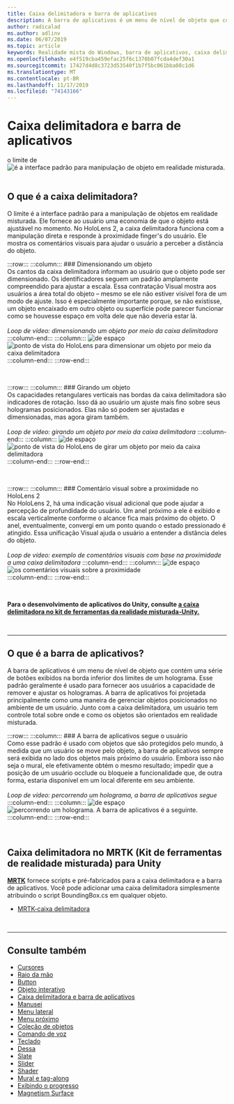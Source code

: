 ```yaml
---
title: Caixa delimitadora e barra de aplicativos
description: A barra de aplicativos é um menu de nível de objeto que contém uma série de botões exibidos na borda inferior dos limites de um holograma.
author: radicalad
ms.author: adlinv
ms.date: 06/07/2019
ms.topic: article
keywords: Realidade mista do Windows, barra de aplicativos, caixa delimitadora
ms.openlocfilehash: e4f519cba459efac25f6c1370b07fcda4def30a1
ms.sourcegitcommit: 17427d4d8c3723d53540f1b7f5bc061bba08c1d6
ms.translationtype: MT
ms.contentlocale: pt-BR
ms.lasthandoff: 11/17/2019
ms.locfileid: "74143166"
---
```

# <a name="bounding-box-and-app-bar"></a>Caixa delimitadora e barra de aplicativos
o limite de ![é a interface padrão para manipulação de objeto em realidade misturada.](images/UX/UX_Hero_BoundingBox.jpg)<br>
<br>

## <a name="what-is-the-bounding-box"></a>O que é a caixa delimitadora?

O limite é a interface padrão para a manipulação de objetos em realidade misturada. Ele fornece ao usuário uma economia de que o objeto está ajustável no momento. No HoloLens 2, a caixa delimitadora funciona com a manipulação direta e responde à proximidade finger's do usuário. Ele mostra os comentários visuais para ajudar o usuário a perceber a distância do objeto.

:::row:::
    :::column:::
        ### <a name="scaling-an-objectbr"></a>Dimensionando um objeto<br>
        Os cantos da caixa delimitadora informam ao usuário que o objeto pode ser dimensionado. Os identificadores seguem um padrão amplamente compreendido para ajustar a escala. Essa contratação Visual mostra aos usuários a área total do objeto – mesmo se ele não estiver visível fora de um modo de ajuste. Isso é especialmente importante porque, se não existisse, um objeto encaixado em outro objeto ou superfície pode parecer funcionar como se houvesse espaço em volta dele que não deveria estar lá.<br>
        <br>
        *Loop de vídeo: dimensionando um objeto por meio da caixa delimitadora*
    :::column-end:::
        :::column:::
        ![de espaço](images/spacer-20x582.png)<br>
       ![ponto de vista do HoloLens para dimensionar um objeto por meio da caixa delimitadora](images/HoloLens2_BoundingBox.gif)<br>
    :::column-end:::
:::row-end:::

<br>

:::row:::
    :::column:::
        ### <a name="rotating-an-objectbr"></a>Girando um objeto<br>
        Os capacidades retangulares verticais nas bordas da caixa delimitadora são indicadores de rotação. Isso dá ao usuário um ajuste mais fino sobre seus hologramas posicionados. Elas não só podem ser ajustadas e dimensionadas, mas agora giram também.<br>
        <br>
        *Loop de vídeo: girando um objeto por meio da caixa delimitadora*
    :::column-end:::
        :::column:::
        ![de espaço](images/spacer-20x582.png)<br>
       ![ponto de vista do HoloLens de girar um objeto por meio da caixa delimitadora](images/HoloLens2_BoundingBox_Rotate.gif)<br>
    :::column-end:::
:::row-end:::

<br>

:::row:::
    :::column:::
        ### <a name="visual-feedback-on-hand-proximity-on-hololens-2br"></a>Comentário visual sobre a proximidade no HoloLens 2<br>
        No HoloLens 2, há uma indicação visual adicional que pode ajudar a percepção de profundidade do usuário. Um anel próximo a ele é exibido e escala verticalmente conforme o alcance fica mais próximo do objeto. O anel, eventualmente, convergi em um ponto quando o estado pressionado é atingido. Essa unificação Visual ajuda o usuário a entender a distância deles do objeto.<br>
        <br>
        *Loop de vídeo: exemplo de comentários visuais com base na proximidade a uma caixa delimitadora*
    :::column-end:::
        :::column:::
        ![de espaço](images/spacer-20x582.png)<br>
       ![os comentários visuais sobre a proximidade](images/HoloLens2_Proximity.gif)<br>
    :::column-end:::
:::row-end:::

<br>

**Para o desenvolvimento de aplicativos do Unity, consulte [a caixa delimitadora no kit de ferramentas da realidade misturada-Unity.](https://microsoft.github.io/MixedRealityToolkit-Unity/Documentation/README_BoundingBox.html)**

<br>

---

## <a name="what-is-the-app-bar"></a>O que é a barra de aplicativos?

A barra de aplicativos é um menu de nível de objeto que contém uma série de botões exibidos na borda inferior dos limites de um holograma. Esse padrão geralmente é usado para fornecer aos usuários a capacidade de remover e ajustar os hologramas. A barra de aplicativos foi projetada principalmente como uma maneira de gerenciar objetos posicionados no ambiente de um usuário. Junto com a caixa delimitadora, um usuário tem controle total sobre onde e como os objetos são orientados em realidade misturada.

:::row:::
    :::column:::
        ### <a name="the-app-bar-follows-the-userbr"></a>A barra de aplicativos segue o usuário<br>
        Como esse padrão é usado com objetos que são protegidos pelo mundo, à medida que um usuário se move pelo objeto, a barra de aplicativos sempre será exibida no lado dos objetos mais próximo do usuário. Embora isso não seja o mural, ele efetivamente obtém o mesmo resultado; impedir que a posição de um usuário occlude ou bloqueie a funcionalidade que, de outra forma, estaria disponível em um local diferente em seu ambiente. <br>
        <br>
        *Loop de vídeo: percorrendo um holograma, a barra de aplicativos segue*
    :::column-end:::
        :::column:::
        ![de espaço](images/spacer-20x582.png)<br>
       ![percorrendo um holograma. A barra de aplicativos é a seguinte.](images/HoloLens2_AppBarFollowing.gif)<br>
    :::column-end:::
:::row-end:::

<br>


## <a name="bounding-box-in-mrtkmixed-reality-toolkit-for-unity"></a>Caixa delimitadora no MRTK (Kit de ferramentas de realidade misturada) para Unity
**[MRTK](https://github.com/Microsoft/MixedRealityToolkit-Unity)** fornece scripts e pré-fabricados para a caixa delimitadora e a barra de aplicativos. Você pode adicionar uma caixa delimitadora simplesmente atribuindo o script BoundingBox.cs em qualquer objeto.

* [MRTK-caixa delimitadora](https://microsoft.github.io/MixedRealityToolkit-Unity/Documentation/README_BoundingBox.html)


<br>

---


## <a name="see-also"></a>Consulte também

* [Cursores](cursors.md)
* [Raio da mão](point-and-commit.md)
* [Button](button.md)
* [Objeto interativo](interactable-object.md)
* [Caixa delimitadora e barra de aplicativos](app-bar-and-bounding-box.md)
* [Manusei](direct-manipulation.md)
* [Menu lateral](hand-menu.md)
* [Menu próximo](near-menu.md)
* [Coleção de objetos](object-collection.md)
* [Comando de voz](voice-input.md)
* [Teclado](keyboard.md)
* [Dessa](tooltip.md)
* [Slate](slate.md)
* [Slider](slider.md)
* [Shader](shader.md)
* [Mural e tag-along](billboarding-and-tag-along.md)
* [Exibindo o progresso](progress.md)
* [Magnetism Surface](surface-magnetism.md)
